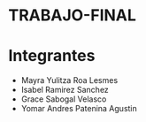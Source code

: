 # TRABAJO-FINAL
# Integrantes
- Mayra Yulitza Roa Lesmes
- Isabel Ramirez Sanchez
- Grace Sabogal Velasco
- Yomar Andres Patenina Agustin
